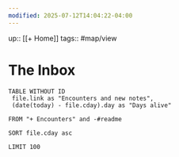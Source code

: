 ```yaml
---
modified: 2025-07-12T14:04:22-04:00
---
```

up:: [[+ Home]]
tags:: #map/view

# The Inbox
``` dataview
TABLE WITHOUT ID
 file.link as "Encounters and new notes",
 (date(today) - file.cday).day as "Days alive"

FROM "+ Encounters" and -#readme

SORT file.cday asc

LIMIT 100
```

